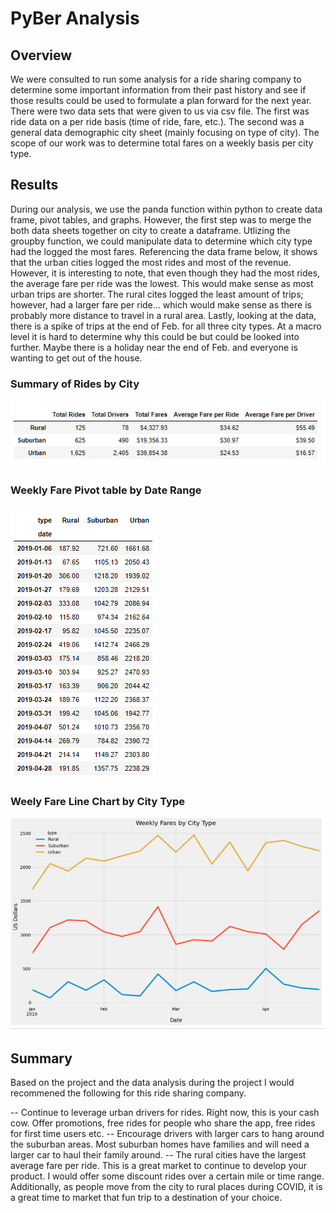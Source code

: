 # PyBer Analysis
## Overview 

We were consulted to run some analysis for a ride sharing company to determine some important information from their past history and see if those results could be used to formulate a plan forward for the next year. There were two data sets that were given to us via csv file. The first was ride data on a per ride basis (time of ride, fare, etc.). The second was a general data demographic city sheet (mainly focusing on type of city). The scope of our work was to determine total fares on a weekly basis per city type. 

## Results 

During our analysis, we use the panda function within python to create data frame, pivot tables, and graphs. However, the first step was to merge the both data sheets together on city to create a dataframe. Utlizing the groupby function, we could manipulate data to determine which city type had the logged the most fares. Referencing the data frame below, it shows that the urban cities logged the most rides and most of the revenue. However, it is interesting to note, that even though they had the most rides, the average fare per ride was the lowest. This would make sense as most urban trips are shorter. The rural cites logged the least amount of trips; however, had a larger fare per ride... which would make sense as there is probably more distance to travel in a rural area. Lastly, looking at the data, there is a spike of trips at the end of Feb. for all three city types. At a macro level it is hard to determine why this could be but could be looked into further. Maybe there is a holiday near the end of Feb. and everyone is wanting to get out of the house. 

### Summary of Rides by City 
![Summary of Rides by City](https://github.com/mccoycory/PyBer_Analysis/blob/main/Resources/Summary%20Ride%20Data.png)

### Weekly Fare Pivot table by Date Range 
![Weekly Fare Pivot Table by Date](https://github.com/mccoycory/PyBer_Analysis/blob/main/Resources/Pivot%20Table%20Weekly%20Fare.png)

### Weely Fare Line Chart by City Type
![Weekly Fare Line Chare by City](https://github.com/mccoycory/PyBer_Analysis/blob/main/Resources/Weekly%20Fairs%20by%20City%20Type%20.png)

## Summary 
Based on the project and the data analysis during the project I would recommened the following for this ride sharing company.

-- Continue to leverage urban drivers for rides. Right now, this is your cash cow. Offer promotions, free rides for people who share the app, free rides for first time users etc. 
-- Encourage drivers with larger cars to hang around the suburban areas. Most suburban homes have families and will need a larger car to haul their family around. 
-- The rural cities have the largest average fare per ride. This is a great market to continue to develop your product. I would offer some discount rides over a certain mile or time range. Additionally, as people move from the city to rural places during COVID, it is a great time to market that fun trip to a destination of your choice. 
